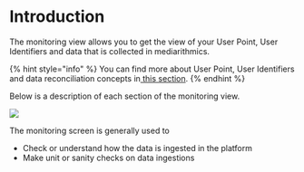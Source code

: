 # Introduction

The monitoring view allows you to get the view of your User Point, User Identifiers and data that is collected in mediarithmics.

{% hint style="info" %}
You can find more about User Point, User Identifiers and data reconciliation concepts in[ this section](https://app.gitbook.com/@mediarithmics/s/developer-guide/getting-started/user-points).
{% endhint %}

Below is a description of each section of the monitoring view.

![](https://lh3.googleusercontent.com/a3TA0rNpLNsQYT4I5L-AJk6cflXdr9_XYqsCYep81EiyPDdOnXAfcv-K7M_NxrHNRfnUDF0sutJgBfl0mqOW_K4ab6bNWVh0NFn-8xawslPYCsHo1B4e3LOprHrFrg)

The monitoring screen is generally used to

* Check or understand how the data is ingested in the platform
* Make unit or sanity checks on data ingestions




